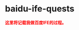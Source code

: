 # baidu-ife-quests
<b style="color:red;">这里将记载我做百度IFE的过程。</b>
<html>
<head>
<link rel="stylesheet" href="css/style.css" type="text/css" />
</head>

<body>
<div class="div-a"></div>
<div class="div-b"></div>
<div class="div-c"></div>



<body>

</html>
